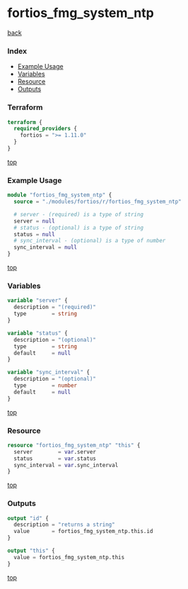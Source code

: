 # fortios_fmg_system_ntp

[back](../fortios.md)

### Index

- [Example Usage](#example-usage)
- [Variables](#variables)
- [Resource](#resource)
- [Outputs](#outputs)

### Terraform

```terraform
terraform {
  required_providers {
    fortios = ">= 1.11.0"
  }
}
```

[top](#index)

### Example Usage

```terraform
module "fortios_fmg_system_ntp" {
  source = "./modules/fortios/r/fortios_fmg_system_ntp"

  # server - (required) is a type of string
  server = null
  # status - (optional) is a type of string
  status = null
  # sync_interval - (optional) is a type of number
  sync_interval = null
}
```

[top](#index)

### Variables

```terraform
variable "server" {
  description = "(required)"
  type        = string
}

variable "status" {
  description = "(optional)"
  type        = string
  default     = null
}

variable "sync_interval" {
  description = "(optional)"
  type        = number
  default     = null
}
```

[top](#index)

### Resource

```terraform
resource "fortios_fmg_system_ntp" "this" {
  server        = var.server
  status        = var.status
  sync_interval = var.sync_interval
}
```

[top](#index)

### Outputs

```terraform
output "id" {
  description = "returns a string"
  value       = fortios_fmg_system_ntp.this.id
}

output "this" {
  value = fortios_fmg_system_ntp.this
}
```

[top](#index)